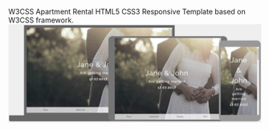 W3CSS Apartment Rental HTML5 CSS3 Responsive Template based on  W3CSS framework.
![screenshot](images/w3css-wedding-invitation-screenshot.jpg)
